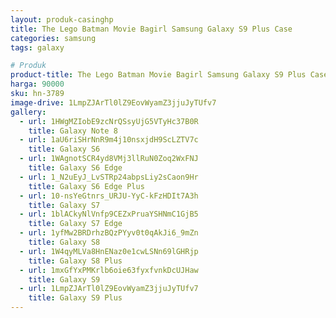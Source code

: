 ```yaml
---
layout: produk-casinghp
title: The Lego Batman Movie Bagirl Samsung Galaxy S9 Plus Case
categories: samsung
tags: galaxy

# Produk
product-title: The Lego Batman Movie Bagirl Samsung Galaxy S9 Plus Case
harga: 90000
sku: hn-3789
image-drive: 1LmpZJArTl0lZ9EovWyamZ3jjuJyTUfv7
gallery:
  - url: 1HWgMZIobE9zcNrQSsyUjG5VTyHc37B0R
    title: Galaxy Note 8
  - url: 1aU6riSHrNnR9m4j10nsxjdH9ScLZTV7c
    title: Galaxy S6
  - url: 1WAgnotSCR4yd8VMj3llRuN0Zoq2WxFNJ
    title: Galaxy S6 Edge
  - url: 1_N2uEyJ_LvSTRp24abpsLiy2sCaon9Hr
    title: Galaxy S6 Edge Plus
  - url: 10-nsYeGtnrs_URJU-YyC-kFzHDIt7A3h
    title: Galaxy S7
  - url: 1blACkyNlVnfp9CEZxPruaYSHNmC1GjB5
    title: Galaxy S7 Edge
  - url: 1yfMw2BRDrhzBQzPYyv0t0qAkJi6_9mZn
    title: Galaxy S8
  - url: 1W4qyMLVa8HnENaz0e1cwLSNn69lGHRjp
    title: Galaxy S8 Plus
  - url: 1mxGfYxPMKrlb6oie63fyxfvnkDcUJHaw
    title: Galaxy S9
  - url: 1LmpZJArTl0lZ9EovWyamZ3jjuJyTUfv7
    title: Galaxy S9 Plus
---
```

